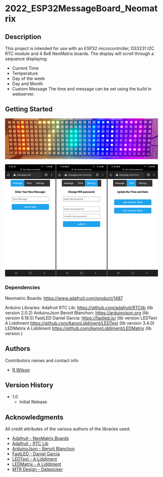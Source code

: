 # 2022_ESP32MessageBoard_Neomatrix

## Description
This project is intended for use with an ESP32 microcontroller, DS3231 I2C RTC module and 4 8x8 NeoMatrix boards.
The display will scroll through a sequence displaying:
* Current Time
* Temperature
* Day of the week
* Day and Month
* Custom Message
The time and message can be set using the build in webserver.

## Getting Started

![Matrix Display](https://github.com/VostroDev/2022_ESP32MessageBoard_Neomatrix/blob/master/doc/matrix.png)

![Web Server](https://github.com/VostroDev/2022_ESP32MessageBoard_Neomatrix/blob/master/doc/webserver.png)

### Dependencies
Neomatric Boards: https://www.adafruit.com/product/1487

Arduino Libraries:
  Adafruit RTC Lib: https://github.com/adafruit/RTClib                        (lib version 2.0.2)
  ArduinoJson Benoit Blanchon: https://arduinojson.org                        (lib version 6.18.5)
  FastLED Daniel Garcia: https://fastled.io/                                  (lib version
  LEDText A Liddiment https://github.com/AaronLiddiment/LEDText               (lib version 3.4.0)
  LEDMatrix A Liddiment https://github.com/AaronLiddiment/LEDMatrix           (lib version )

## Authors

Contributors names and contact info

* [R Wilson](vostrodev@gmail.com)  

## Version History

* 1.0
    * Initial Release
    
## Acknowledgments

All credit attributes of the various authors of the libraries used.

* [Adafruit - NeoMatrix Boards](https://www.adafruit.com/product/1487)
* [Adafruit - RTC Lib](https://github.com/adafruit/RTClib)
* [ArduinoJson - Benoit Blanchon](https://arduinojson.org)
* [FastLED - Daniel Garcia](https://fastled.io)
* [LEDText - A Liddiment](https://github.com/AaronLiddiment/LEDText)
* [LEDMatrix - A Liddiment](https://github.com/AaronLiddiment/LEDMatrix)
* [MTR Design - Datepicker](http://mtrdesign.github.io/mtr-datepicker/)
